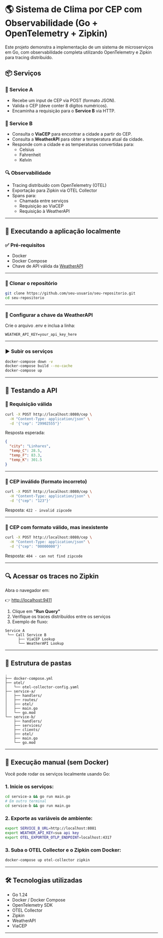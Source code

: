 # 🌎 Sistema de Clima por CEP com Observabilidade (Go + OpenTelemetry + Zipkin)

Este projeto demonstra a implementação de um sistema de microserviços em Go, com observabilidade completa utilizando OpenTelemetry e Zipkin para tracing distribuído.

## 📦 Serviços

### 🔹 Service A
- Recebe um input de CEP via POST (formato JSON).
- Valida o CEP (deve conter 8 dígitos numéricos).
- Encaminha a requisição para o **Service B** via HTTP.

### 🔹 Service B
- Consulta o **ViaCEP** para encontrar a cidade a partir do CEP.
- Consulta a **WeatherAPI** para obter a temperatura atual da cidade.
- Responde com a cidade e as temperaturas convertidas para:
  - Celsius
  - Fahrenheit
  - Kelvin

### 🔍 Observabilidade
- Tracing distribuído com OpenTelemetry (OTEL)
- Exportação para Zipkin via OTEL Collector
- Spans para:
  - Chamada entre serviços
  - Requisição ao ViaCEP
  - Requisição à WeatherAPI

---

## 🚀 Executando a aplicação localmente

### ✅ Pré-requisitos

- Docker
- Docker Compose
- Chave de API válida da [WeatherAPI](https://www.weatherapi.com/)

---

### 📁 Clonar o repositório

```bash
git clone https://github.com/seu-usuario/seu-repositorio.git
cd seu-repositorio
```

---

### 🔧 Configurar a chave da WeatherAPI

Crie o arquivo .env e inclua a linha:

```
WEATHER_API_KEY=your_api_key_here
```

---

### ▶️ Subir os serviços

```bash
docker-compose down -v
docker-compose build --no-cache
docker-compose up
```

---

## 📡 Testando a API

### 🔹 Requisição válida

```bash
curl -X POST http://localhost:8080/cep \
  -H "Content-Type: application/json" \
  -d '{"cep": "29902555"}'
```

Resposta esperada:

```json
{
  "city": "Linhares",
  "temp_C": 28.5,
  "temp_F": 83.3,
  "temp_K": 301.5
}
```

---

### 🔸 CEP inválido (formato incorreto)

```bash
curl -X POST http://localhost:8080/cep \
  -H "Content-Type: application/json" \
  -d '{"cep": "123"}'
```

Resposta: `422 - invalid zipcode`

---

### 🔸 CEP com formato válido, mas inexistente

```bash
curl -X POST http://localhost:8080/cep \
  -H "Content-Type: application/json" \
  -d '{"cep": "00000000"}'
```

Resposta: `404 - can not find zipcode`

---

## 🔍 Acessar os traces no Zipkin

Abra o navegador em:

👉 [http://localhost:9411](http://localhost:9411)

1. Clique em **"Run Query"**
2. Verifique os traces distribuídos entre os serviços
3. Exemplo de fluxo:
```
Service A
 └── Call Service B
      ├── ViaCEP Lookup
      └── WeatherAPI Lookup
```

---

## 🧱 Estrutura de pastas

```
.
├── docker-compose.yml
├── otel/
│   └── otel-collector-config.yaml
├── service-a/
│   ├── handlers/
│   ├── routes/
│   ├── otel/
│   ├── main.go
│   └── go.mod
└── service-b/
    ├── handlers/
    ├── services/
    ├── clients/
    ├── otel/
    ├── main.go
    └── go.mod
```

---

## 🔧 Execução manual (sem Docker)

Você pode rodar os serviços localmente usando Go:

### 1. Inicie os serviços:

```bash
cd service-a && go run main.go
# Em outro terminal
cd service-b && go run main.go
```

### 2. Exporte as variáveis de ambiente:

```bash
export SERVICE_B_URL=http://localhost:8081
export WEATHER_API_KEY=sua api key
export OTEL_EXPORTER_OTLP_ENDPOINT=localhost:4317
```

### 3. Suba o OTEL Collector e o Zipkin com Docker:

```bash
docker-compose up otel-collector zipkin
```

---

## 🛠️ Tecnologias utilizadas

- Go 1.24
- Docker / Docker Compose
- OpenTelemetry SDK
- OTEL Collector
- Zipkin
- WeatherAPI
- ViaCEP

---

